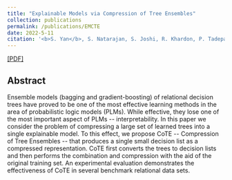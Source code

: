 ```yaml
---
title: "Explainable Models via Compression of Tree Ensembles"
collection: publications
permalink: /publications/EMCTE
date: 2022-5-11
citation: '<b>S. Yan</b>, S. Natarajan, S. Joshi, R. Khardon, P. Tadepalli<i>. IJCLR 2022 (Journal track), under review, 2022</i>.'
---
```


[[PDF]](https://arxiv.org/abs/2206.07904)

## Abstract
Ensemble models (bagging and gradient-boosting) of relational decision trees have proved to be one of the most effective learning methods in the area of probabilistic logic models (PLMs). While effective, they lose one of the most important aspect of PLMs -- interpretability. In this paper we consider the problem of compressing a large set of learned trees into a single explainable model. To this effect, we propose CoTE -- Compression of Tree Ensembles -- that produces a single small decision list as a compressed representation. CoTE first converts the trees to decision lists and then performs the combination and compression with the aid of the original training set. An experimental evaluation demonstrates the effectiveness of CoTE in several benchmark relational data sets.
